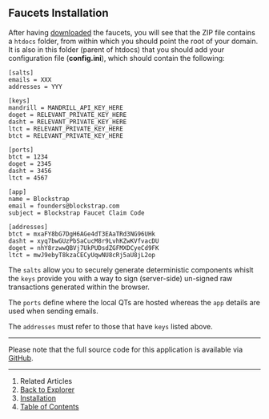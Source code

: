 ## Faucets Installation

After having [downloaded](../../../downloads/) the faucets, you will see that the ZIP file contains a `htdocs` folder, from within which you should point the root of your domain. It is also in this folder (parent of htdocs) that you should add your configuration file (__config.ini__), which should contain the following:

<!--pre-html-->
```
[salts]
emails = XXX
addresses = YYY

[keys]
mandrill = MANDRILL_API_KEY_HERE
doget = RELEVANT_PRIVATE_KEY_HERE
dasht = RELEVANT_PRIVATE_KEY_HERE
ltct = RELEVANT_PRIVATE_KEY_HERE
btct = RELEVANT_PRIVATE_KEY_HERE

[ports]
btct = 1234
doget = 2345
dasht = 3456
ltct = 4567

[app]
name = Blockstrap
email = founders@blockstrap.com
subject = Blockstrap Faucet Claim Code

[addresses]
btct = mxaFY8bG7DgH6AGe4dT3EAaTRd3NG96UHk
dasht = xyq7bwGUzPbSaCucM8r9LvhKZwKVfvacDU
doget = nhY8rzwwQBVj7UkPUDsdZGFMXDCyeCd9FK
ltct = mwJ9ebyT8kzaCECyUqwNU8cRj5aU8jL2op
```

The `salts` allow you to securely generate deterministic components whislt the `keys` provide you with a way to sign (server-side) un-signed raw transactions generated within the browser.

The `ports` define where the local QTs are hosted whereas the `app` details are used when sending emails.

The `addresses` must refer to those that have `keys` listed above.

-----

Please note that the full source code for this application is available via [GitHub](http://github.com/blockstrap/faucets).

---

1. Related Articles
2. [Back to Explorer](../../faucets/)
3. [Installation](../installation/)
4. [Table of Contents](../../../)
